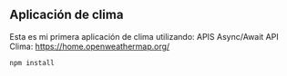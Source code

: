 ## Aplicación de clima

Esta es mi primera aplicación de clima utilizando:
APIS
Async/Await
API Clima: https://home.openweathermap.org/

```
npm install